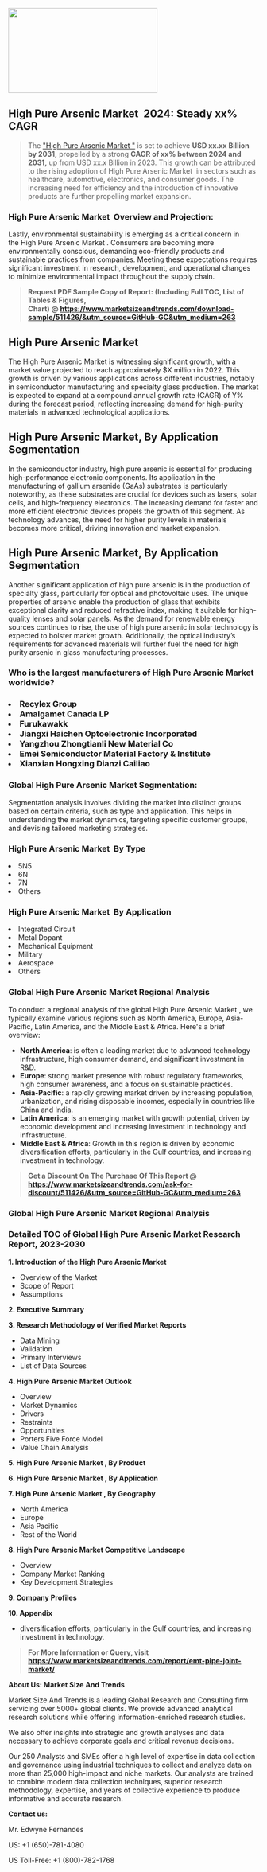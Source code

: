 <p><img class="alignnone size-medium wp-image-20088" src="https://ffe5etoiles.com/wp-content/uploads/2024/12/MST1-300x171.png" alt="" width="300" height="171" /></p><h2 id="ember46" class="ember-view reader-text-block__heading-2">High Pure Arsenic Market &nbsp;2024: Steady&nbsp;xx% CAGR</h2><blockquote id="ember47" class="ember-view reader-text-block__blockquote">The&nbsp;<a class="app-aware-link " href="https://www.marketsizeandtrends.com/download-sample/511426/&utm_source=GitHub-GC&utm_medium=263" target="_blank" data-test-app-aware-link="">"High Pure Arsenic Market "</a>&nbsp;is set to achieve&nbsp;<strong>USD&nbsp;xx.xx&nbsp;Billion by 2031,</strong>&nbsp;propelled by a strong&nbsp;<strong>CAGR of&nbsp;xx% between 2024 and 2031,</strong>&nbsp;up from USD xx.x Billion in 2023. This growth can be attributed to the rising adoption of&nbsp;High Pure Arsenic Market &nbsp;in sectors such as healthcare, automotive, electronics, and consumer goods. The increasing need for efficiency and the introduction of innovative products are further propelling market expansion.</blockquote><h3 id="ember48" class="ember-view reader-text-block__heading-3">High Pure Arsenic Market &nbsp;Overview and Projection:</h3><p id="ember49" class="ember-view reader-text-block__paragraph">Lastly, environmental sustainability is emerging as a critical concern in the&nbsp;High Pure Arsenic Market . Consumers are becoming more environmentally conscious, demanding eco-friendly products and sustainable practices from companies. Meeting these expectations requires significant investment in research, development, and operational changes to minimize environmental impact throughout the supply chain.</p><blockquote id="ember50" class="ember-view reader-text-block__blockquote"><strong>Request PDF Sample Copy of Report: (Including Full TOC, List of Tables &amp; Figures, Chart)&nbsp;@&nbsp;<strong><a href="https://www.marketsizeandtrends.com/download-sample/511426/&utm_source=GitHub-GC&utm_medium=263" target="_blank">https://www.marketsizeandtrends.com/download-sample/511426/&utm_source=GitHub-GC&utm_medium=263</a></strong></strong></blockquote><h3 class=""> <h2>High Pure Arsenic Market</h2><p>The High Pure Arsenic Market is witnessing significant growth, with a market value projected to reach approximately $X million in 2022. This growth is driven by various applications across different industries, notably in semiconductor manufacturing and specialty glass production. The market is expected to expand at a compound annual growth rate (CAGR) of Y% during the forecast period, reflecting increasing demand for high-purity materials in advanced technological applications.</p><h2>High Pure Arsenic Market, By Application Segmentation</h2><p>In the semiconductor industry, high pure arsenic is essential for producing high-performance electronic components. Its application in the manufacturing of gallium arsenide (GaAs) substrates is particularly noteworthy, as these substrates are crucial for devices such as lasers, solar cells, and high-frequency electronics. The increasing demand for faster and more efficient electronic devices propels the growth of this segment. As technology advances, the need for higher purity levels in materials becomes more critical, driving innovation and market expansion.</p><h2>High Pure Arsenic Market, By Application Segmentation</h2><p>Another significant application of high pure arsenic is in the production of specialty glass, particularly for optical and photovoltaic uses. The unique properties of arsenic enable the production of glass that exhibits exceptional clarity and reduced refractive index, making it suitable for high-quality lenses and solar panels. As the demand for renewable energy sources continues to rise, the use of high pure arsenic in solar technology is expected to bolster market growth. Additionally, the optical industry’s requirements for advanced materials will further fuel the need for high purity arsenic in glass manufacturing processes.</p></h3><h3 id="" class="">Who is the largest manufacturers of&nbsp;High Pure Arsenic Market worldwide?</h3><h3 class=""></Li><Li>Recylex Group</Li><Li> Amalgamet Canada LP</Li><Li> Furukawakk</Li><Li> Jiangxi Haichen Optoelectronic Incorporated</Li><Li> Yangzhou Zhongtianli New Material Co</Li><Li> Emei Semiconductor Material Factory & Institute</Li><Li> Xianxian Hongxing Dianzi Cailiao</h3><h3 id="ember53" class="ember-view reader-text-block__heading-3">Global&nbsp;High Pure Arsenic Market Segmentation:</h3><p id="ember54" class="ember-view reader-text-block__paragraph">Segmentation analysis involves dividing the market into distinct groups based on certain criteria, such as type and application. This helps in understanding the market dynamics, targeting specific customer groups, and devising tailored marketing strategies.</p><h3 id="" class="">High Pure Arsenic Market &nbsp;By Type</h3><p></Li><Li>5N5</Li><Li> 6N</Li><Li> 7N</Li><Li> Others</p><h3 id="" class="">High Pure Arsenic Market &nbsp;By Application</h3><p class=""></Li><Li>Integrated Circuit</Li><Li> Metal Dopant</Li><Li> Mechanical Equipment</Li><Li> Military</Li><Li> Aerospace</Li><Li> Others</p><h3 id="ember62" class="ember-view reader-text-block__heading-3">Global High Pure Arsenic Market Regional Analysis</h3><p id="ember63" class="ember-view reader-text-block__paragraph">To conduct a regional analysis of the global High Pure Arsenic Market , we typically examine various regions such as North America, Europe, Asia-Pacific, Latin America, and the Middle East &amp; Africa. Here's a brief overview:</p><ul><li><strong>North America</strong>: is often a leading market due to advanced technology infrastructure, high consumer demand, and significant investment in R&amp;D.</li><li><strong>Europe</strong>: strong market presence with robust regulatory frameworks, high consumer awareness, and a focus on sustainable practices.</li><li><strong>Asia-Pacific</strong>: a rapidly growing market driven by increasing population, urbanization, and rising disposable incomes, especially in countries like China and India.</li><li><strong>Latin America</strong>: is an emerging market with growth potential, driven by economic development and increasing investment in technology and infrastructure.</li><li><strong>Middle East &amp; Africa</strong>: Growth in this region is driven by economic diversification efforts, particularly in the Gulf countries, and increasing investment in technology.</li></ul><blockquote id="ember61" class="ember-view reader-text-block__blockquote"><strong>Get a Discount On The Purchase Of This Report @ <strong><a href="https://html-cleaner.com/" target="">https://www.marketsizeandtrends.com/ask-for-discount/511426/&utm_source=GitHub-GC&utm_medium=263</a></strong></strong></blockquote><h3 id="ember62" class="ember-view reader-text-block__heading-3">Global High Pure Arsenic Market Regional Analysis</h3><h3 id="" class="">Detailed TOC of Global High Pure Arsenic Market Research Report, 2023-2030</h3><p id="" class=""><strong>1. Introduction of the High Pure Arsenic Market </strong></p><ul><li>Overview of the Market</li><li>Scope of Report</li><li>Assumptions</li></ul><p id="" class=""><strong>2. Executive Summary</strong></p><p id="" class=""><strong>3. Research Methodology of Verified Market Reports</strong></p><ul><li>Data Mining</li><li>Validation</li><li>Primary Interviews</li><li>List of Data Sources</li></ul><p id="" class=""><strong>4. High Pure Arsenic Market Outlook</strong></p><ul><li>Overview</li><li>Market Dynamics</li><li>Drivers</li><li>Restraints</li><li>Opportunities</li><li>Porters Five Force Model</li><li>Value Chain Analysis</li></ul><p id="" class=""><strong>5. High Pure Arsenic Market , By Product</strong></p><p id="" class=""><strong>6. High Pure Arsenic Market , By Application</strong></p><p id="" class=""><strong>7. High Pure Arsenic Market , By Geography</strong></p><ul><li>North America</li><li>Europe</li><li>Asia Pacific</li><li>Rest of the World</li></ul><p id="" class=""><strong>8. High Pure Arsenic Market Competitive Landscape</strong></p><ul><li>Overview</li><li>Company Market Ranking</li><li>Key Development Strategies</li></ul><p id="" class=""><strong>9. Company Profiles</strong></p><p id="" class=""><strong>10. Appendix</strong></p><ul><li>diversification efforts, particularly in the Gulf countries, and increasing investment in technology.</li></ul><blockquote id="ember65" class="ember-view reader-text-block__blockquote"><strong>For More Information or Query, visit <strong><strong><a href="https://html-cleaner.com/" target="">https://www.marketsizeandtrends.com/report/emt-pipe-joint-market/</a></strong></strong></strong></blockquote><p id="" class=""><strong>About Us: Market Size And Trends</strong></p><p id="" class="">Market Size And Trends is a leading Global Research and Consulting firm servicing over 5000+ global clients. We provide advanced analytical research solutions while offering information-enriched research studies.</p><p id="" class="">We also offer insights into strategic and growth analyses and data necessary to achieve corporate goals and critical revenue decisions.</p><p id="" class="">Our 250 Analysts and SMEs offer a high level of expertise in data collection and governance using industrial techniques to collect and analyze data on more than 25,000 high-impact and niche markets. Our analysts are trained to combine modern data collection techniques, superior research methodology, expertise, and years of collective experience to produce informative and accurate research.</p><p id="" class=""><strong>Contact us:</strong></p><p id="" class="">Mr. Edwyne Fernandes</p><p id="" class="">US: +1 (650)-781-4080</p><p id="" class="">US Toll-Free: +1 (800)-782-1768</p>
